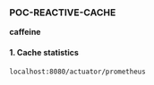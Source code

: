 ### **POC-REACTIVE-CACHE**
**caffeine**

#### 1. Cache statistics
```bash
localhost:8080/actuator/prometheus
```